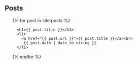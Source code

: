 
## Posts

<ul>
  {% for post in site.posts %}

      <h1>{{ post.title }}</h1>
      <li>
        <a href="{{ post.url }}">{{ post.title }}</a><br>
         {{ post.date | date_to_string }}
      </li>

  {% endfor %}
</ul>
